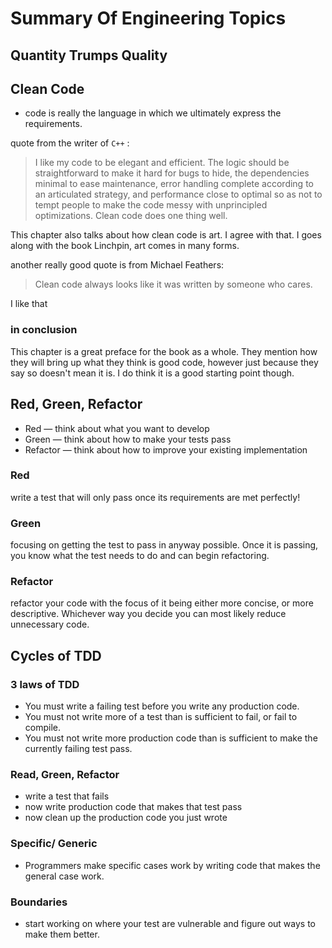 # Summary Of Engineering Topics

## Quantity Trumps Quality


## Clean Code
* code is really the language in which we ultimately express the requirements.

quote from the writer of `C++` :
> I like my code to be elegant and efficient. The
logic should be straightforward to make it hard
for bugs to hide, the dependencies minimal to
ease maintenance, error handling complete
according to an articulated strategy, and performance close to optimal so as not to tempt
people to make the code messy with unprincipled optimizations. Clean code does one thing
well.

This chapter also talks about how clean code is art. I agree with that. I goes along with the book Linchpin, art comes in many forms.

another really good quote is from Michael Feathers: 

> Clean code always looks like it was written by someone who cares.

I like that

### in conclusion
This chapter is a great preface for the book as a whole. They mention how they will bring up what they think is good code, however just because they say so doesn't mean it is. I do think it is a good starting point though.

## Red, Green, Refactor
* Red — think about what you want to develop
* Green — think about how to make your tests pass
* Refactor — think about how to improve your existing implementation

### Red
write a test that will only pass once its requirements are met perfectly!
### Green
focusing on getting the test to pass in anyway possible. Once it is passing, you know what the test needs to do and can begin refactoring.
### Refactor
refactor your code with the focus of it being either more concise, or more descriptive. Whichever way you decide you can most likely reduce unnecessary code.

## Cycles of TDD

### 3 laws of TDD
* You must write a failing test before you write any production code.
* You must not write more of a test than is sufficient to fail, or fail to compile.
* You must not write more production code than is sufficient to make the currently failing test pass.

### Read, Green, Refactor
* write a test that fails
* now write production code that makes that test pass
* now clean up the production code you just wrote

### Specific/ Generic
* Programmers make specific cases work by writing code that makes the general case work.

### Boundaries
* start working on where your test are vulnerable and figure out ways to make them better.

